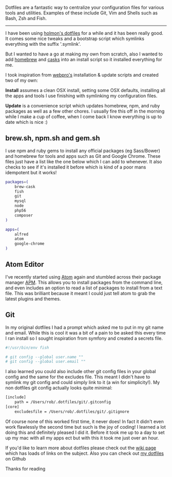 Dotfiles are a fantastic way to centralize your configuration files for various tools and utilities. Examples of these include Git, Vim and Shells such as Bash, Zsh and Fish.

---

I have been using [holmon's dotfiles](https://github.com/holman/dotfiles) for a while and it has been really good. It comes some nice tweaks and a bootstrap script which symlinks everything with the suffix '.symlink'.

But I wanted to have a go at making my own from scratch, also I wanted to add [homebrew](https://brew.sh) and [casks](https://caskroom.io) into an install script so it installed everything for me.

I took inspiration from [webpro's](https://github.com/webpro/dotfiles) installation & update scripts and created two of my own:

**Install** assumes a clean OSX install, setting some OSX defaults, installing all the apps and tools I use finishing with symlinking my configuration files.

**Update** is a convenience script which updates homebrew, npm, and ruby packages as well as a few other chores. I usually fire this off in the morning while I make a cup of coffee, when I come back I know everything is up to date which is nice :)

## brew.sh, npm.sh and gem.sh

I use npm and ruby gems to install any official packages (eg Sass/Bower) and homebrew for tools and apps such as Git and Google Chrome. These files just have a list like the one below which I can add to whenever. It also checks to see if it's installed it before which is kind of a poor mans idempotent but it works!

```sh
packages=(
    brew-cask
    fish
    git
    mysql
    node
    php56
    composer
)

apps=(
    alfred
    atom
    google-chrome
)
```

## Atom Editor

I've recently started using [Atom](https://atom.io) again and stumbled across their package manager [APM](https://atom.io/docs/latest/using-atom-atom-packages#command-line). This allows you to install packages from the command line, and even includes an option to read a list of packages to install from a text file. This was brilliant because it meant I could just tell atom to grab the latest plugins and themes.

## Git

In my original dotfiles I had a prompt which asked me to put in my git name and email. While this is cool it was a bit of a pain to be asked this every time I ran install so I sought inspiration from symfony and created a secrets file.

```sh
#!/usr/bin/env fish

# git config --global user.name ""
# git config --global user.email ""
```

I also learned you could also include other git config files in your global config and the same for the excludes file. This meant I didn't have to symlink my git config and could simply link to it (a win for simplicity!). My non dotfiles git config actually looks quite minimal:

```sh
[include]
	path = /Users/rob/.dotfiles/git/.gitconfig
[core]
	excludesfile = /Users/rob/.dotfiles/git/.gitignore
```

Of course none of this worked first time, it never does! In fact it didn't even work flawlessly the second time but such is the joy of coding! I learned a lot doing this and definitely pleased I did it. Before it took me up to a day to set up my mac with all my apps ect but with this it took me just over an hour.

If you'd like to learn more about dotfiles please check out the [wiki page](https://dotfiles.github.io) which has loads of links on the subject. Also you can check out [my dotfiles](https://github.com/studioromeo/dotfiles) on Github

Thanks for reading
